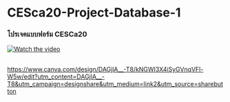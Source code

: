 # CESca20-Project-Database-1
### โปรเจคแบบฟอร์ม CESCa20
[![Watch the video](https://img.youtube.com/vi/XCKLVfIQQwI/default.jpg)](https://youtu.be/XCKLVfIQQwI?si=fZDs6soze-Zh1-kn)
##
https://www.canva.com/design/DAGjlA__-T8/kNGWI3X4iSyGVnqVFl-W5w/edit?utm_content=DAGjlA__-T8&utm_campaign=designshare&utm_medium=link2&utm_source=sharebutton
